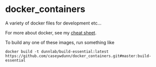 # docker_containers
A variety of docker files for development etc...

For more about docker, see my [cheat sheet](https://gist.github.com/caseywdunn/34aac3d1993f9b3340496e9294239d3d).


To build any one of these images, run something like

    docker build -t dunnlab/build-essential:latest https://github.com/caseywdunn/docker_containers.git#master:build-essential

